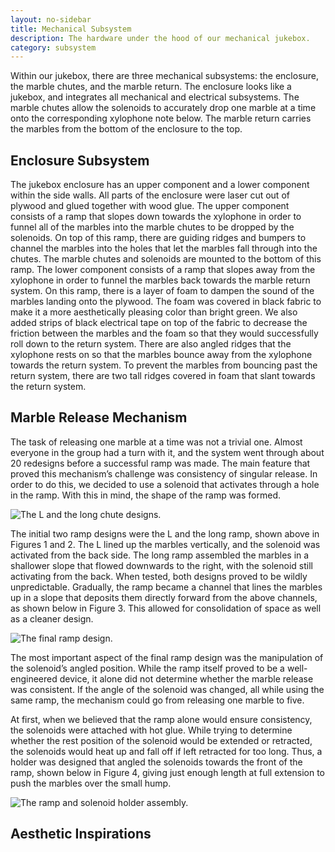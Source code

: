 ```yaml
---
layout: no-sidebar
title: Mechanical Subsystem
description: The hardware under the hood of our mechanical jukebox.
category: subsystem
---
```



Within our jukebox, there are three mechanical subsystems: the enclosure, the marble chutes, and the marble return. The enclosure looks like a jukebox, and integrates all mechanical and electrical subsystems. The marble chutes allow the solenoids to accurately drop one marble at a time onto the corresponding xylophone note below. The marble return carries the marbles from the bottom of the enclosure to the top.  

## Enclosure Subsystem  

The jukebox enclosure has an upper component and a lower component within the side walls. All parts of the enclosure were laser cut out of plywood and glued together with wood glue. The upper component consists of a ramp that slopes down towards the xylophone in order to funnel all of the marbles into the marble chutes to be dropped by the solenoids. On top of this ramp, there are guiding ridges and bumpers to channel the marbles into the holes that let the marbles fall through into the chutes. The marble chutes and solenoids are mounted to the bottom of this ramp. The lower component consists of a ramp that slopes away from the xylophone in order to funnel the marbles back towards the marble return system. On this ramp, there is a layer of foam to dampen the sound of the marbles landing onto the plywood. The foam was covered in black fabric to make it a more aesthetically pleasing color than bright green. We also added strips of black electrical tape on top of the fabric to decrease the friction between the marbles and the foam so that they would successfully roll down to the return system. There are also angled ridges that the xylophone rests on so that the marbles bounce away from the xylophone towards the return system. To prevent the marbles from bouncing past the return system, there are two tall ridges covered in foam that slant towards the return system.  

## Marble Release Mechanism  

The task of releasing one marble at a time was not a trivial one. Almost everyone in the group had a turn with it, and the system went through about 20 redesigns before a successful ramp was made. The main feature that proved this mechanism’s challenge was consistency of singular release. In order to do this, we decided to use a solenoid that activates through a hole in the ramp. With this in mind, the shape of the ramp was formed.  

![The L and the long chute designs.](/mech1.jpg)

The initial two ramp designs were the L and the long ramp, shown above in Figures 1 and 2. The L lined up the marbles vertically, and the solenoid was activated from the back side. The long ramp assembled the marbles in a shallower slope that flowed downwards to the right, with the solenoid still activating from the back. When tested, both designs proved to be wildly unpredictable. Gradually, the ramp became a channel that lines the marbles up in a slope that deposits them directly forward from the above channels, as shown below in Figure 3. This allowed for consolidation of space as well as a cleaner design.  

![The final ramp design.](/mech1.jpg)

The most important aspect of the final ramp design was the manipulation of the solenoid’s angled position. While the ramp itself proved to be a well-engineered device, it alone did not determine whether the marble release was consistent. If the angle of the solenoid was changed, all while using the same ramp, the mechanism could go from releasing one marble to five.  

At first, when we believed that the ramp alone would ensure consistency, the solenoids were attached with hot glue. While trying to determine whether the rest position of the solenoid would be extended or retracted, the solenoids would heat up and fall off if left retracted for too long. Thus, a holder was designed that angled the solenoids towards the front of the ramp, shown below in Figure 4, giving just enough length at full extension to push the marbles over the small hump.  

![The ramp and solenoid holder assembly.](/mech1.jpg)

## Aesthetic Inspirations
